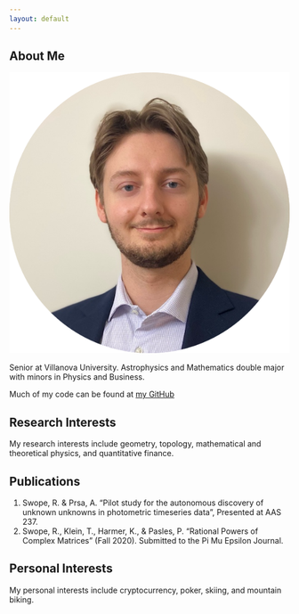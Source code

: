 ```yaml
---
layout: default
---
```


## About Me

<img class="profile-picture" src="profile.png">

Senior at Villanova University. Astrophysics and Mathematics double major with minors in Physics and Business.  

Much of my code can be found at [my GitHub](https://github.com/rggs/)  

## Research Interests

My research interests include geometry, topology, mathematical and theoretical physics, and quantitative finance.

## Publications

1. Swope, R. & Prsa, A. “Pilot study for the autonomous discovery of unknown unknowns in photometric timeseries data”, Presented at AAS 237.    
2. Swope, R., Klein, T., Harmer, K., & Pasles, P. “Rational Powers of Complex Matrices” (Fall 2020). Submitted to the Pi Mu Epsilon Journal.  

## Personal Interests

My personal interests include cryptocurrency, poker, skiing, and mountain biking.